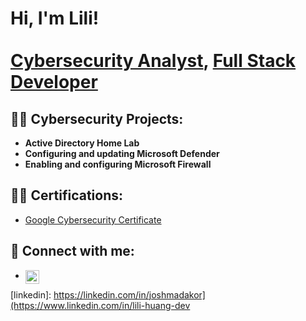 <h1>Hi, I'm Lili! <br/><br/> 
  <a href="https://www.linkedin.com/in/lili-huang-dev/">Cybersecurity Analyst</a>,
  <a href="https://github.com/lilihuang-dev">Full Stack Developer</a>
</h1>

<h2>👨‍💻 Cybersecurity Projects:</h2>

- <b>Active Directory Home Lab</b>
- <b>Configuring and updating Microsoft Defender</b>
- <b>Enabling and configuring Microsoft Firewall</b>

<h2>👨‍💻 Certifications: </h2>

- <a href="https://coursera.org/share/f37a78e60503c7d253fe62f82c190396">Google Cybersecurity Certificate </a>

<h2> 🤳 Connect with me:</h2>

- <img align="left" alt="JoshMadakor | LinkedIn" width="22px" src="https://cdn.jsdelivr.net/npm/simple-icons@v3/icons/linkedin.svg" />

[linkedin]: https://linkedin.com/in/joshmadakor](https://www.linkedin.com/in/lili-huang-dev

<!--
**joshmadakor1/joshmadakor1** is a ✨ _special_ ✨ repository because its `README.md` (this file) appears on your GitHub profile.

- <b>CompTIA Security+ </b>

Here are some ideas to get you started:

- 🔭 I’m currently working on ...
- 🌱 I’m currently learning ...
- 👯 I’m looking to collaborate on ...
- 🤔 I’m looking for help with ...
- 💬 Ask me about ...
- 📫 How to reach me: ...
- 😄 Pronouns: ...
- ⚡ Fun fact: ...
-->
